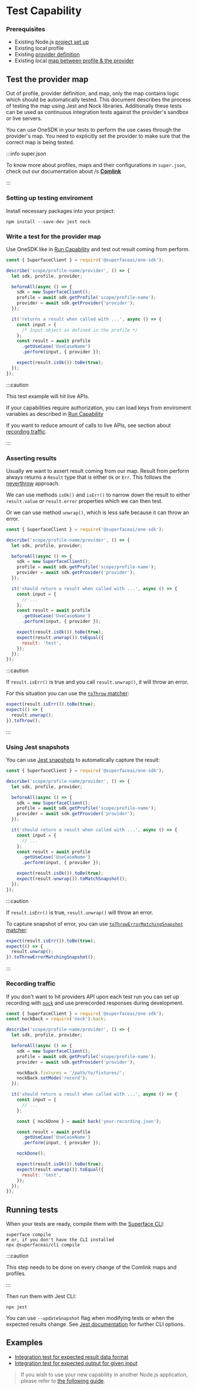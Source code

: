 # Test Capability

### Prerequisites

- Existing Node.js [project set up](./setup-the-environment.md)
- Existing local profile
- Existing [provider definition](./add-new-provider.md)
- Existing local [map between profile & the provider](./map-capability-to-provider.md)

## Test the provider map

Out of profile, provider definition, and map, only the map contains logic which should be automatically tested. This document describes the process of testing the map using Jest and Nock libraries. Additionally these tests can be used as continuous integration tests against the provider's sandbox or live servers.

You can use OneSDK in your tests to perform the use cases through the provider's map. You need to explicitly set the provider to make sure that the correct map is being tested.

:::info super.json

To know more about profiles, maps and their configurations in `super.json`, check out our documentation about /s **[Comlink](/comlink)**

:::

### Setting up testing enviroment

Install necessary packages into your project:

```shell
npm install --save-dev jest nock
```

### Write a test for the provider map

Use OneSDK like in [Run Capability](./run-capability#write-node.js-app) and test out result coming from perform.

```javascript title="profile.provider.test.js"
const { SuperfaceClient } = require('@superfaceai/one-sdk');

describe('scope/profile-name/provider', () => {
  let sdk, profile, provider;

  beforeAll(async () => {
    sdk = new SuperfaceClient();
    profile = await sdk.getProfile('scope/profile-name');
    provider = await sdk.getProvider('provider');
  });

  it('returns a result when called with ...', async () => {
    const input = {
      /* Input object as defined in the profile */
    };
    const result = await profile
      .getUseCase('UseCaseName')
      .perform(input, { provider });

    expect(result.isOk()).toBe(true);
  });
});
```

:::caution

This test example will hit live APIs.

If your capabilities require authorization, you can load keys from enviroment variables as described in [Run Capability](./run-capability#set-environment-variables)

If you want to reduce amount of calls to live APIs, see section about [recording traffic](#recording-traffic).

:::

### Asserting results

Usually we want to assert result coming from our map. Result from perform always returns a `Result` type that is either `Ok` or `Err`. This follows the [neverthrow](https://github.com/supermacro/neverthrow) approach.

We can use methods `isOk()` and `isErr()` to narrow down the result to either `result.value` or `result.error` properties which we can then test.

Or we can use method `unwrap()`, which is less safe because it can throw an error.

```javascript title="profile.provider.test.js" {21-24}
const { SuperfaceClient } = require('@superfaceai/one-sdk');

describe('scope/profile-name/provider', () => {
  let sdk, profile, provider;

  beforeAll(async () => {
    sdk = new SuperfaceClient();
    profile = await sdk.getProfile('scope/profile-name');
    provider = await sdk.getProvider('provider');
  });

  it('should return a result when called with ...', async () => {
    const input = {
      // ...
    };
    const result = await profile
      .getUseCase('UseCaseName')
      .perform(input, { provider });

    expect(result.isOk()).toBe(true);
    expect(result.unwrap()).toEqual({
      result: 'test',
    });
  });
});
```

:::caution

If `result.isErr()` is true and you call `result.unwrap()`, it will throw an error.

For this situation you can use the [`toThrow` matcher](https://jestjs.io/docs/expect#tothrowerror):

```javascript
expect(result.isErr()).toBe(true);
expect(() => {
  result.unwrap();
}).toThrow();
```

:::

### Using Jest snapshots

You can use [Jest snapshots](https://jestjs.io/docs/snapshot-testing) to automatically capture the result:

```javascript title="profile.provider.test.js" {21-22}
const { SuperfaceClient } = require('@superfaceai/one-sdk');

describe('scope/profile-name/provider', () => {
  let sdk, profile, provider;

  beforeAll(async () => {
    sdk = new SuperfaceClient();
    profile = await sdk.getProfile('scope/profile-name');
    provider = await sdk.getProvider('provider');
  });

  it('should return a result when called with ...', async () => {
    const input = {
      // ...
    };
    const result = await profile
      .getUseCase('UseCaseName')
      .perform(input, { provider });

    expect(result.isOk()).toBe(true);
    expect(result.unwrap()).toMatchSnapshot();
  });
});
```

:::caution

If `result.isErr()` is true, `result.unwrap()` will throw an error.

To capture snapshot of error, you can use [`toThrowErrorMatchingSnapshot` matcher](https://jestjs.io/docs/expect#tothrowerrormatchingsnapshothint):

```javascript
expect(result.isErr()).toBe(true);
expect(() => {
  result.unwrap();
}).toThrowErrorMatchingSnapshot();
```

:::

<!--
Commented out for now, will investigate more about error format.

:::caution

Be aware that `result.error` might contain timestamp and you have to omit it before storing snapshot of it.

:::

-->

### Recording traffic

If you don't want to hit providers API upon each test run you can set up recording with [`nock`](https://github.com/nock) and use prerecorded responses during development.

```javascript title="profile.provider.test.js" {2,12-13,21,27}
const { SuperfaceClient } = require('@superfaceai/one-sdk');
const nockBack = require('nock').back;

describe('scope/profile-name/provider', () => {
  let sdk, profile, provider;

  beforeAll(async () => {
    sdk = new SuperfaceClient();
    profile = await sdk.getProfile('scope/profile-name');
    provider = await sdk.getProvider('provider');

    nockBack.fixtures = '/path/to/fixtures/';
    nockBack.setMode('record');
  });

  it('should return a result when called with ...', async () => {
    const input = {
      // ...
    };

    const { nockDone } = await back('your-recording.json');

    const result = await profile
      .getUseCase('UseCaseName')
      .perform(input, { provider });

    nockDone();

    expect(result.isOk()).toBe(true);
    expect(result.unwrap()).toEqual({
      result: 'test',
    });
  });
});
```

<!-- ## Use Superface testing library {#testing-lib}

To make it easier you can write your tests with class `TestConfig` from testing library `@superfaceai/testing-lib`.

```javascript title="profile.provider.test.js" {1,4,7-13,15-22,26,34-35}
const { TestConfig } = require('@superfaceai/testing-lib');

describe('scope/profile-name/provider', () => {
  let testConfig;

  beforeAll(() => {
    testConfig = new TestConfig({
      profile: 'scope/profile-name',
      provider: 'provider',
      useCase: 'first-usecase',
    });

    testConfig.record({ path: 'src' });
  });

  afterAll(async () => {
    await testConfig.endRecording();
  });

  it('should return a result when called with ...', async () => {
    const input = {
      // ...
    };

    await expect(testConfig.test()).resolves.not.toThrow();
    await expect(testConfig.run(input)).resolves.toMatchSnapshot();
  });
});
```

:::info

Some implementations of `TestConfig` class might change in future.

check out `@superfaceai/testing-lib` [on Github](https://github.com/superfaceai/testing-lib)

:::

### Setting up your Superface configuration {#setup-superface-config}

To test provider map, you have to create necessary components, such as profile, provider and usecase which are esential to perform your usecase. Superface testing library enables to setup these components in multiple ways.

Configuration itself can be represented either with corresponding instances or as string representation of corresponding instances. In example above, we use configuration with string representation of profile, provider and usecase, but we could also pass already created instances into `TestConfig` instance and work with those.

```javascript
const testConfig = new TestConfig({
  profile: 'scope/profile-name',
  provider: 'provider',
});
```

```javascript
const client = new SuperfaceClient();
const testConfig = new TestConfig({
  client,
  profile: client.getProfile('scope/profile-name'),
  provider: client.getProvider('provider'),
});
```

```javascript
const testConfig = new TestConfig({});
testConfig.setup({
  profile: 'scope/profile-name',
  provider: 'provider',
});
```

:::info mutation of Configuration

Setting up Superface configuration can be done in constructor of `TestConfig`, in method `setup` or in method `test`. Note that configuration is mutated in each one, so when configuration gets changed in `setup` or `test` it will stay that way until you change it again.

:::

### Testing your configuration

To test your capabilities, you can use two methods from `TestConfig` class: `test()` and `run()`.

Method `test()` checks whether your configuration is valid. To have valid configuration, your profile, provider and usecase have to be defined in your instance of `TestConfig`. You can also enter your superface configuration here if you didn't specify it yet.

```javascript
await expect(testConfig.test()).resolves.not.toThrow();

// or

await expect(testConfig.test({ useCase: 'UseCaseName' }).resolves.not.toThrow();
```

Method `run(input)` checks that perform runs successfully and that it always returns value or error. It requires one parameter, which is `input` based on your usecase.

```javascript
const input = {
  // ...
};

await expect(testConfig.run(input)).resolves.toMatchSnapshot();
```

:::info

In the example above, we're using jest matcher `.toMatchSnapshot()` because in method `run()` error timestamps are already omitted.

:::

### Recording

To use recording of traffic as we described before in [recording traffic](#recording-traffic) capitol with Superface testing library, you can use `TestConfig` to leverage `nock.back`, `rec` and `play` within its methods.

#### Setting up NockConfig

If you want to set up where will recordings and fixtures resides, you can enter `nockConfig` accross methods such as `setupNockBack`, `record`, `endRecording` and use different configurations across tests.

```javascript
const testConfig = new TestConfig(
  {},
  {
    path: 'src',
    dir: 'some/dir',
    fixture: 'test',
    mode: 'record',
    hideHeaders: true,
    update: true,
  }
);
```

:::info

To record with `nock.back` support and playback system, you have to set up `nock.back.fixtures` with `setupNockBack()`, to record with `nock.recorder.rec()` you only have to enter your configuration as second parameter when constructing `TestConfig`.

:::

#### `nock.recorder.rec()` recording

- `record()` starts recording or loads fixture based on fixture path
- `endRecording()` if fixture does not exist, it stores recording to fixture path - this also calls `nock.restore()`

```javascript
const testConfig = new TestConfig({});

testConfig.record({
  path: 'src',
  fixture: 'my-fixture',
  update: true,
  hideHeaders: true,
});

// ... performs

await testConfig.endRecording();
```

:::caution

You can also set up `nockConfig` in `endRecording()` method, but `hideHeaders` option have to be set up in `record` or `TestConfig` constructor.

:::

#### `nock.back` recording

- `setupNockBack()` sets up path to recording fixtures and mode of recording
- `nockBackRecord()` starts recording
- `endNockRecording()` ends recording - this also calls `nock.restore()`

:::info

Currently this approach does not support updating fixtures or hiding headers.

:::

```javascript
const testConfig = new TestConfig({});

testConfig.setupNockBack({
  path: 'src',
  fixture: 'nockBackTest',
  mode: 'record',
});
testConfig.nockBackRecord();

// ... performs

testConfig.endNockBackRecord();
```

## Generating tests with Superface CLI

To be added

### Setting up test configuration file {#set-test-configuration-file}

To be added -->

## Running tests

When your tests are ready, compile them with the [Superface CLI](https://github.com/superfaceai/cli):

```shell
superface compile
# or, if you don't have the CLI installed
npx @superfaceai/cli compile
```

:::caution

This step needs to be done on every change of the Comlink maps and profiles.

:::

Then run them with Jest CLI:

```shell
npx jest
```

You can use `--updateSnapshot` flag when modifying tests or when the expected results change. See [Jest documentation](https://jestjs.io/docs/cli) for further CLI options.

## Examples

- [Integration test for expected result data format](https://github.com/superfaceai/station/blob/51b021ddcdccc772c9a2cd1591c9936b9ba64a5d/grid/communication/send-message/maps/send-message.ts)
- [Integration test for expected output for given input](https://github.com/superfaceai/station/blob/51b021ddcdccc772c9a2cd1591c9936b9ba64a5d/grid/address/clean-address/maps/clean-address.ts)

> If you wish to use your new capability in another Node.js application, please refer to [the following guide](./run-capability.md).
